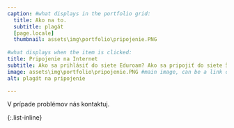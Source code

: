 ```yaml
---
caption: #what displays in the portfolio grid:
  title: Ako na to.
  subtitle: plagát
  [page.locale]
  thumbnail: assets\img\portfolio\pripojenie.PNG
  
#what displays when the item is clicked:
title: Pripojenie na Internet
subtitle: Ako sa prihlásiť do siete Eduroam? Ako sa pripojiť do siete ŠDaJ?
image: assets\img\portfolio\pripojenie.PNG #main image, can be a link or a file in assets/img/portfolio
alt: plagát na pripojenie

---
```

V prípade problémov nás kontaktuj.


{:.list-inline}
